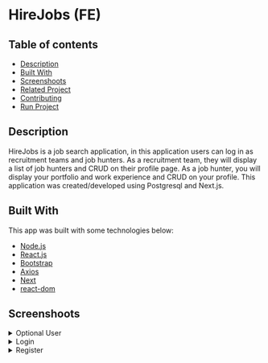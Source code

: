 <h1>HireJobs (FE)</h1>

## Table of contents
- [Description](#Description)
- [Built With](#built-with)
- [Screenshoots](#screenshoots)
- [Related Project](#related-project)
- [Contributing](#contributing)
- [Run Project](#run-project)

## Description

HireJobs is a job search application, in this application users can log in as recruitment teams and job hunters. As a recruitment team, they will display a list of job hunters and CRUD on their profile page. As a job hunter, you will display your portfolio and work experience and CRUD on your profile. This application was created/developed using Postgresql and Next.js.

## Built With
This app was built with some technologies below:
- [Node.js](https://nodejs.org/en/)
- [React.js](https://reactjs.org/)
- [Bootstrap](https://getbootstrap.com/)
- [Axios](https://axios-http.com/)
- [Next](https://nextjs.org/)
- [react-dom](https://reactjs.org/docs/react-dom.html)

## Screenshoots

<details>
  <summary>
    Optional User
  </summary>
<img src="/screenshoots/loginoptional.png" alt="Login Optional Page" />
</details>

<details>
  <summary>
    Login
  </summary>
<img src="/screenshoots/login.png" alt="Login Page" />
</details>
<details>
  <summary>
    Register
  </summary>
<img src="/screenshoots/register.png" alt="Register Page" />
<details>
  <summary>
    Landing Page
  </summary>
<img src="/screenshoots/landing1.png" alt="Landing" />
<img src="/screenshoots/landing2.png" alt="lannding2" />
</details>

<details>
  <summary>
   Home Page
  </summary>
<img src="/screenshoots/home.png" alt="Home" />
</details>

<details>
  <summary>
   Profile Worker Page
  </summary>
<img src="/screenshoots/profile.png" alt="Profile" />
<img src="/screenshoots/updateprofile.png" alt="Update Profile" />
</details>

<details>
  <summary>
    Profile Recruiter Page
  </summary>
<img src="/screenshoots/profileprekrut.png" alt="Profile" />
<img src="/screenshoots/updateprekrut.png" alt="Update Profile" />
</details>

## Related Project

RESTful API for this web application, clone this for development HireJobs.\
- [backend-HireJobs](https://github.com/vickomaris/HireJob_BE)


## Contributing

Contributions are what make the open source community such an amazing place to be learn, inspire, and create. Any contributions you make are **greatly appreciated**.

1. Fork the Project
2. Create your Feature Branch (`git checkout -b your/branch`)
3. Commit your Changes (`git commit -m 'Add some AmazingFeature'`)
4. Push to the Branch (`git push origin feature/yourbranch`)
5. Open a Pull Request

## Run Project

Install package : npm i

Run Project : npm start
